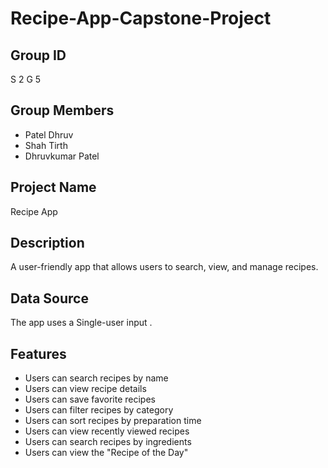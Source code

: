 # Recipe-App-Capstone-Project

## Group ID
S 2 G 5

## Group Members
- Patel Dhruv 
- Shah Tirth
- Dhruvkumar Patel


## Project Name
Recipe App


## Description
A user-friendly app that allows users to search, view, and manage recipes. 

## Data Source
The app uses a Single-user input . 


## Features
- Users can search recipes by name 
- Users can view recipe details 
- Users can save favorite recipes 
- Users can filter recipes by category 
- Users can sort recipes by preparation time 
- Users can view recently viewed recipes 
- Users can search recipes by ingredients 
- Users can view the "Recipe of the Day" 
